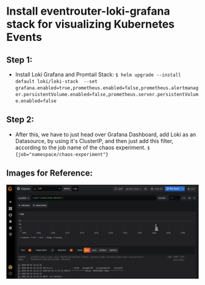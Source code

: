 # Install eventrouter-loki-grafana stack for visualizing Kubernetes Events


## Step 1:

- Install Loki Grafana and Promtail Stack:
    `$ helm upgrade --install default loki/loki-stack  --set grafana.enabled=true,prometheus.enabled=false,prometheus.alertmanager.persistentVolume.enabled=false,prometheus.server.persistentVolume.enabled=false`

## Step 2:

- After this, we have to just head over Grafana Dashboard, add Loki as an Datasource, by using it's ClusterIP, and then just add this filter, according to the job name of the chaos experiment.
    `$ {job="namespace/chaos-experiment"}`


## Images for Reference:

![](https://github.com/litmuschaos/chaos-observability/blob/master/images/loki-basic-joblogs.png)